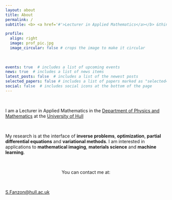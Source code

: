 ```yaml
---
layout: about
title: About
permalink: /
subtitle: <b> <a href='#'>Lecturer in Applied Mathematics</a></b> &thinsp; &#64; &thinsp;  <b><a href='https://www.hull.ac.uk'>Hull University</a></b>

profile:
  align: right
  image: prof_pic.jpg
  image_circular: false # crops the image to make it circular
  
    
    
events: true  # includes a list of upcoming events    
news: true  # includes a list of news items
latest_posts: false  # includes a list of the newest posts
selected_papers: false # includes a list of papers marked as "selected={true}"
social: false  # includes social icons at the bottom of the page
---
```


&nbsp;

I am a Lecturer in Applied Mathematics in the <a href='https://www.hull.ac.uk/faculties/departments/department-of-physics-and-mathematics'>Department of Physics and Mathematics</a> at the <a href='https://www.hull.ac.uk'>University of Hull</a> 


&nbsp;

My research is at the interface of **inverse problems**, **optimization**, **partial differential equations** and **variational methods**. I am interested in applications to **mathematical imaging**, **materials science** and **machine learning**.

&nbsp;

<p style="text-align: center;">
You can contact me at: 

&nbsp;

<a href = "mailto: S.Fanzon@hull.ac.uk">S.Fanzon@hull.ac.uk</a>
</p>


